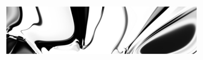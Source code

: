 [![neuralart][thumbnail]][link]

[thumbnail]: https://github.com/dstein64/dstein64/blob/neuralart_202101172027/neuralart-thumbnail.jpg?raw=true
[link]: https://github.com/dstein64/dstein64/blob/neuralart_202101172027/neuralart.png?raw=true
